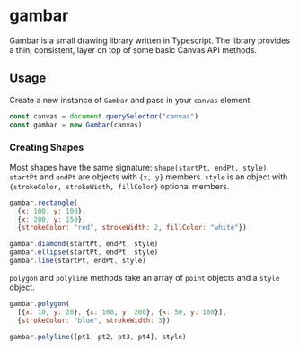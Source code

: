 # gambar
Gambar is a small drawing library written in Typescript. The library provides a thin, consistent, layer on top of some basic Canvas API methods.

## Usage
Create a new instance of `Gambar` and pass in your `canvas` element.
```javascript
const canvas = document.querySelector("canvas")
const gambar = new Gambar(canvas)
```

### Creating Shapes
Most shapes have the same signature: `shape(startPt, endPt, style)`.
`startPt` and `endPt` are objects with `{x, y}` members. `style` is an object with `{strokeColor, strokeWidth, fillColor}` optional members.

```javascript
gambar.rectangle(
  {x: 100, y: 100},
  {x: 200, y: 150},
  {strokeColor: "red", strokeWidth: 2, fillColor: "white"})

gambar.diamond(startPt, endPt, style)
gambar.ellipse(startPt, endPt, style)
gambar.line(startPt, endPt, style)
```

`polygon` and `polyline` methods take an array of `point` objects and a `style` object.
```javascript
gambar.polygon(
  [{x: 10, y: 20}, {x: 100, y: 200}, {x: 50, y: 100}], 
  {strokeColor: "blue", strokeWidth: 3})

gambar.polyline([pt1, pt2, pt3, pt4], style)
```

